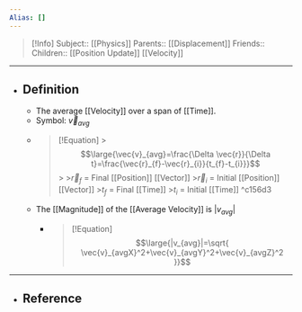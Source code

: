 ```yaml
---
Alias: []
---
```

> [!Info]
> Subject:: [[Physics]]
> Parents:: [[Displacement]]
> Friends:: 
> Children:: [[Position Update]] [[Velocity]]
---
- ## Definition
	- The average [[Velocity]] over a span of [[Time]].
	- Symbol: $\vec{v}_{avg}$
	- > [!Equation]
		  >$$\large{\vec{v}_{avg}=\frac{\Delta \vec{r}}{\Delta t}=\frac{\vec{r}_{f}-\vec{r}_{i}}{t_{f}-t_{i}}}$$
		  >
		  >$\vec{r}_{f}$ = Final [[Position]] [[Vector]]
		  >$\vec{r}_{i}$ = Initial [[Position]] [[Vector]]
		  >$t_{f}$ = Final [[Time]]
		  >$t_{i}$ = Initial [[Time]] ^c156d3
	- The [[Magnitude]] of the [[Average Velocity]] is $|v_{avg}|$
		- > [!Equation]
		  > $$\large{|v_{avg}|=\sqrt{ \vec{v}_{avgX}^2+\vec{v}_{avgY}^2+\vec{v}_{avgZ}^2 }}$$
---
- ## Reference